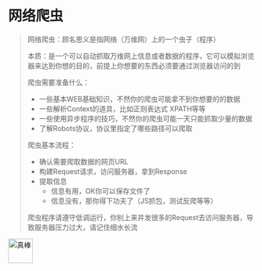 # 网络爬虫

> 网络爬虫：顾名思义是指网络（万维网）上的一个虫子（程序）
>
> 本质：是一个可以自动抓取万维网上信息或者数据的程序，它可以模拟浏览器来达到你想的目的，前提上你想要的东西必须要通过浏览器访问的到
>
> 爬虫需要准备什么：
>
> * 一些基本WEB基础知识，不然你的爬虫可能拿不到你想要的的数据
> * 一些解析Context的道具，比如正则表达式 XPATH等等
> * 一些使用异步程序的技巧，不然你的爬虫可能一天只能抓取少量的数据
> * 了解Robots协议，协议里指定了哪些路径可以爬取
>
> 爬虫基本流程：
>
> * 确认需要爬取数据的网页URL
> * 构建Request请求，访问服务器，拿到Response
> * 提取信息
>   * 信息有用，OK你可以保存文件了
>   * 信息没有，那你得下功夫了（JS抓包，测试反爬等等）
>
> 爬虫程序请遵守低调运行，你别上来并发很多的Request去访问服务器，导致服务器压力过大，请记住细水长流

<img style="width:50px;height:50px" src="<https://macoding1994.github.io/Python-for-GitBook/Python/爬虫/images/gao.gif>"  alt="真棒" align=center />

